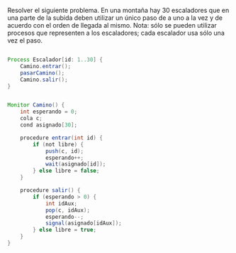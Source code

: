 Resolver el siguiente problema. En una montaña hay 30 escaladores que en una parte de la subida
deben utilizar un único paso de a uno a la vez y de acuerdo con el orden de llegada al mismo. Nota:
sólo se pueden utilizar procesos que representen a los escaladores; cada escalador usa sólo una vez
el paso.

```java

Process Escalador[id: 1..30] {
    Camino.entrar();
    pasarCamino();
    Camino.salir();
}


Monitor Camino() {
    int esperando = 0;
    cola c;
    cond asignado[30];

    procedure entrar(int id) {
        if (not libre) {
            push(c, id);
            esperando++;
            wait(asignado[id]);
        } else libre = false;
    }

    procedure salir() {
        if (esperando > 0) {
            int idAux;
            pop(c, idAux);
            esperando--;
            signal(asignado[idAux]);
        } else libre = true;
    }
}
```